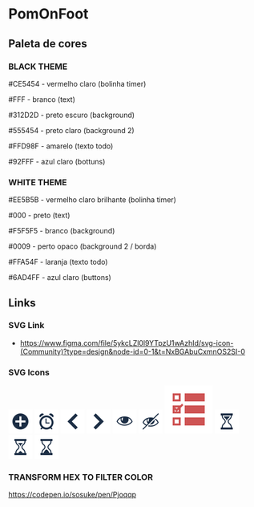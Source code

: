 # PomOnFoot


## Paleta de cores

### BLACK THEME

#CE5454 - vermelho claro (bolinha timer)

#FFF	  - branco (text)

#312D2D	- preto escuro (background)

#555454	- preto claro (background 2)

#FFD98F - amarelo (texto todo)

#92FFF	- azul claro (bottuns)

### WHITE THEME

#EE5B5B - vermelho claro brilhante (bolinha timer)

#000	  - preto (text)

#F5F5F5 - branco (background)

#0009 	- perto opaco (background 2 / borda)

#FFA54F - laranja (texto todo)

#6AD4FF - azul claro (buttons)

## Links

### SVG Link

- https://www.figma.com/file/5ykcLZl0l9YTpzU1wAzhId/svg-icon-(Community)?type=design&node-id=0-1&t=NxBGAbuCxmnOS2SI-0

### SVG Icons

![add](./assets/img/svg/add.svg)
![add](./assets/img/svg/alarm.svg)
![add](./assets/img/svg/leftArrow.svg)
![add](./assets/img/svg/rightArrow.svg)
![add](./assets/img/svg/see.svg)
![add](./assets/img/svg/unsee.svg)
![add](./assets/img/svg/task.svg)
![add](./assets/img/svg/breakTime/hourGlass1.svg)
![add](./assets/img/svg/breakTime/hourGlass2.svg)
![add](./assets/img/svg/breakTime/hourGlass3.svg)

### TRANSFORM HEX TO FILTER COLOR

https://codepen.io/sosuke/pen/Pjoqqp
